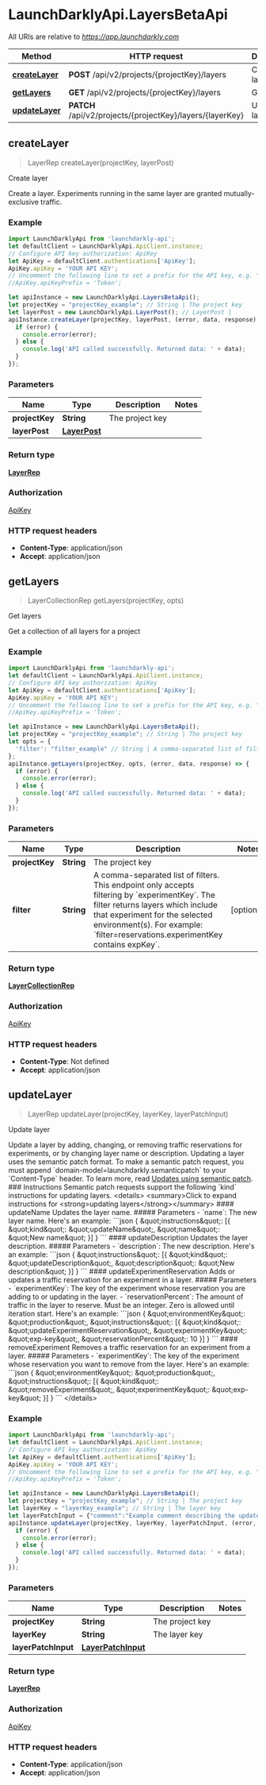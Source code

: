 # LaunchDarklyApi.LayersBetaApi

All URIs are relative to *https://app.launchdarkly.com*

Method | HTTP request | Description
------------- | ------------- | -------------
[**createLayer**](LayersBetaApi.md#createLayer) | **POST** /api/v2/projects/{projectKey}/layers | Create layer
[**getLayers**](LayersBetaApi.md#getLayers) | **GET** /api/v2/projects/{projectKey}/layers | Get layers
[**updateLayer**](LayersBetaApi.md#updateLayer) | **PATCH** /api/v2/projects/{projectKey}/layers/{layerKey} | Update layer



## createLayer

> LayerRep createLayer(projectKey, layerPost)

Create layer

Create a layer. Experiments running in the same layer are granted mutually-exclusive traffic. 

### Example

```javascript
import LaunchDarklyApi from 'launchdarkly-api';
let defaultClient = LaunchDarklyApi.ApiClient.instance;
// Configure API key authorization: ApiKey
let ApiKey = defaultClient.authentications['ApiKey'];
ApiKey.apiKey = 'YOUR API KEY';
// Uncomment the following line to set a prefix for the API key, e.g. "Token" (defaults to null)
//ApiKey.apiKeyPrefix = 'Token';

let apiInstance = new LaunchDarklyApi.LayersBetaApi();
let projectKey = "projectKey_example"; // String | The project key
let layerPost = new LaunchDarklyApi.LayerPost(); // LayerPost | 
apiInstance.createLayer(projectKey, layerPost, (error, data, response) => {
  if (error) {
    console.error(error);
  } else {
    console.log('API called successfully. Returned data: ' + data);
  }
});
```

### Parameters


Name | Type | Description  | Notes
------------- | ------------- | ------------- | -------------
 **projectKey** | **String**| The project key | 
 **layerPost** | [**LayerPost**](LayerPost.md)|  | 

### Return type

[**LayerRep**](LayerRep.md)

### Authorization

[ApiKey](../README.md#ApiKey)

### HTTP request headers

- **Content-Type**: application/json
- **Accept**: application/json


## getLayers

> LayerCollectionRep getLayers(projectKey, opts)

Get layers

Get a collection of all layers for a project

### Example

```javascript
import LaunchDarklyApi from 'launchdarkly-api';
let defaultClient = LaunchDarklyApi.ApiClient.instance;
// Configure API key authorization: ApiKey
let ApiKey = defaultClient.authentications['ApiKey'];
ApiKey.apiKey = 'YOUR API KEY';
// Uncomment the following line to set a prefix for the API key, e.g. "Token" (defaults to null)
//ApiKey.apiKeyPrefix = 'Token';

let apiInstance = new LaunchDarklyApi.LayersBetaApi();
let projectKey = "projectKey_example"; // String | The project key
let opts = {
  'filter': "filter_example" // String | A comma-separated list of filters. This endpoint only accepts filtering by `experimentKey`. The filter returns layers which include that experiment for the selected environment(s). For example: `filter=reservations.experimentKey contains expKey`.
};
apiInstance.getLayers(projectKey, opts, (error, data, response) => {
  if (error) {
    console.error(error);
  } else {
    console.log('API called successfully. Returned data: ' + data);
  }
});
```

### Parameters


Name | Type | Description  | Notes
------------- | ------------- | ------------- | -------------
 **projectKey** | **String**| The project key | 
 **filter** | **String**| A comma-separated list of filters. This endpoint only accepts filtering by &#x60;experimentKey&#x60;. The filter returns layers which include that experiment for the selected environment(s). For example: &#x60;filter&#x3D;reservations.experimentKey contains expKey&#x60;. | [optional] 

### Return type

[**LayerCollectionRep**](LayerCollectionRep.md)

### Authorization

[ApiKey](../README.md#ApiKey)

### HTTP request headers

- **Content-Type**: Not defined
- **Accept**: application/json


## updateLayer

> LayerRep updateLayer(projectKey, layerKey, layerPatchInput)

Update layer

Update a layer by adding, changing, or removing traffic reservations for experiments, or by changing layer name or description. Updating a layer uses the semantic patch format.  To make a semantic patch request, you must append &#x60;domain-model&#x3D;launchdarkly.semanticpatch&#x60; to your &#x60;Content-Type&#x60; header. To learn more, read [Updates using semantic patch](/reference#updates-using-semantic-patch).  ### Instructions  Semantic patch requests support the following &#x60;kind&#x60; instructions for updating layers.  &lt;details&gt; &lt;summary&gt;Click to expand instructions for &lt;strong&gt;updating layers&lt;/strong&gt;&lt;/summary&gt;  #### updateName  Updates the layer name.  ##### Parameters  - &#x60;name&#x60;: The new layer name.  Here&#39;s an example:  &#x60;&#x60;&#x60;json {   \&quot;instructions\&quot;: [{       \&quot;kind\&quot;: \&quot;updateName\&quot;,       \&quot;name\&quot;: \&quot;New name\&quot;   }] } &#x60;&#x60;&#x60;  #### updateDescription  Updates the layer description.  ##### Parameters  - &#x60;description&#x60;: The new description.  Here&#39;s an example:  &#x60;&#x60;&#x60;json {   \&quot;instructions\&quot;: [{       \&quot;kind\&quot;: \&quot;updateDescription\&quot;,       \&quot;description\&quot;: \&quot;New description\&quot;   }] } &#x60;&#x60;&#x60;  #### updateExperimentReservation  Adds or updates a traffic reservation for an experiment in a layer.  ##### Parameters  - &#x60;experimentKey&#x60;: The key of the experiment whose reservation you are adding to or updating in the layer. - &#x60;reservationPercent&#x60;: The amount of traffic in the layer to reserve. Must be an integer. Zero is allowed until iteration start.  Here&#39;s an example:  &#x60;&#x60;&#x60;json {   \&quot;environmentKey\&quot;: \&quot;production\&quot;,   \&quot;instructions\&quot;: [{       \&quot;kind\&quot;: \&quot;updateExperimentReservation\&quot;,       \&quot;experimentKey\&quot;: \&quot;exp-key\&quot;,       \&quot;reservationPercent\&quot;: 10   }] } &#x60;&#x60;&#x60;  #### removeExperiment  Removes a traffic reservation for an experiment from a layer.  ##### Parameters  - &#x60;experimentKey&#x60;: The key of the experiment whose reservation you want to remove from the layer.  Here&#39;s an example:  &#x60;&#x60;&#x60;json {   \&quot;environmentKey\&quot;: \&quot;production\&quot;,   \&quot;instructions\&quot;: [{       \&quot;kind\&quot;: \&quot;removeExperiment\&quot;,       \&quot;experimentKey\&quot;: \&quot;exp-key\&quot;   }] } &#x60;&#x60;&#x60;  &lt;/details&gt; 

### Example

```javascript
import LaunchDarklyApi from 'launchdarkly-api';
let defaultClient = LaunchDarklyApi.ApiClient.instance;
// Configure API key authorization: ApiKey
let ApiKey = defaultClient.authentications['ApiKey'];
ApiKey.apiKey = 'YOUR API KEY';
// Uncomment the following line to set a prefix for the API key, e.g. "Token" (defaults to null)
//ApiKey.apiKeyPrefix = 'Token';

let apiInstance = new LaunchDarklyApi.LayersBetaApi();
let projectKey = "projectKey_example"; // String | The project key
let layerKey = "layerKey_example"; // String | The layer key
let layerPatchInput = {"comment":"Example comment describing the update","environmentKey":"production","instructions":[{"experimentKey":"checkout-button-color","kind":"updateExperimentReservation","reservationPercent":25}]}; // LayerPatchInput | 
apiInstance.updateLayer(projectKey, layerKey, layerPatchInput, (error, data, response) => {
  if (error) {
    console.error(error);
  } else {
    console.log('API called successfully. Returned data: ' + data);
  }
});
```

### Parameters


Name | Type | Description  | Notes
------------- | ------------- | ------------- | -------------
 **projectKey** | **String**| The project key | 
 **layerKey** | **String**| The layer key | 
 **layerPatchInput** | [**LayerPatchInput**](LayerPatchInput.md)|  | 

### Return type

[**LayerRep**](LayerRep.md)

### Authorization

[ApiKey](../README.md#ApiKey)

### HTTP request headers

- **Content-Type**: application/json
- **Accept**: application/json

